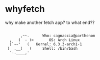 # whyfetch
why make another fetch app? to what end??

```
  
       ,~~.	     Who: cagnaccia@parthenon
  ,   (  - )>	    OS: Arch Linux
  )`~~'   (	  Kernel: 6.3.3-arch1-1
 (  .__)   )	 Shell: /bin/bash
  `-.____,' 

```
